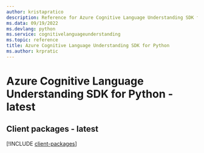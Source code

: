 ```yaml
---
author: kristapratico
description: Reference for Azure Cognitive Language Understanding SDK for Python
ms.data: 09/19/2022
ms.devlang: python
ms.service: cognitivelanguageunderstanding
ms.topic: reference
title: Azure Cognitive Language Understanding SDK for Python
ms.author: krpratic
---
```

# Azure Cognitive Language Understanding SDK for Python - latest

## Client packages - latest
[!INCLUDE [client-packages](cognitive-language-understanding-client-index.md)]